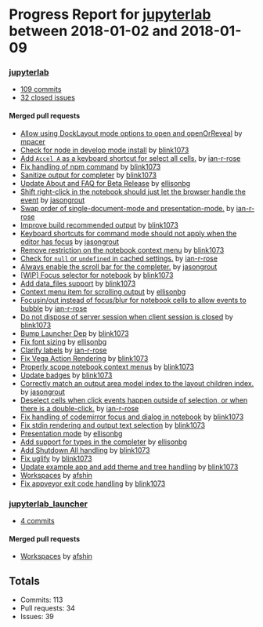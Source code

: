# Progress Report for [jupyterlab](https://github.com/jupyterlab) between 2018-01-02 and 2018-01-09

### [jupyterlab](https://github.com/jupyterlab/jupyterlab)
-  [109 commits](https://github.com/jupyterlab/jupyterlab/compare/master@%7B1514880000%7D...master@%7B1515484800%7D)
-  [32 closed issues](https://github.com/jupyterlab/jupyterlab/issues?utf8=%E2%9C%93&q=is%3Aissue%20closed%3A2018-01-02..2018-01-09)

#### Merged pull requests
- [Allow using DockLayout mode options to open and openOrReveal](https://github.com/jupyterlab/jupyterlab/pull/3571) by [mpacer](https://github.com/mpacer)
- [Check for node in develop mode install](https://github.com/jupyterlab/jupyterlab/pull/3569) by [blink1073](https://github.com/blink1073)
- [Add `Accel A` as a keyboard shortcut for select all cells.](https://github.com/jupyterlab/jupyterlab/pull/3568) by [ian-r-rose](https://github.com/ian-r-rose)
- [Fix handling of npm command](https://github.com/jupyterlab/jupyterlab/pull/3567) by [blink1073](https://github.com/blink1073)
- [Sanitize output for completer](https://github.com/jupyterlab/jupyterlab/pull/3562) by [blink1073](https://github.com/blink1073)
- [Update About and FAQ for Beta Release](https://github.com/jupyterlab/jupyterlab/pull/3560) by [ellisonbg](https://github.com/ellisonbg)
- [Shift right-click in the notebook should just let the browser handle the event](https://github.com/jupyterlab/jupyterlab/pull/3559) by [jasongrout](https://github.com/jasongrout)
- [Swap order of single-document-mode and presentation-mode.](https://github.com/jupyterlab/jupyterlab/pull/3557) by [ian-r-rose](https://github.com/ian-r-rose)
- [Improve build recommended output](https://github.com/jupyterlab/jupyterlab/pull/3555) by [blink1073](https://github.com/blink1073)
- [Keyboard shortcuts for command mode should not apply when the editor has focus](https://github.com/jupyterlab/jupyterlab/pull/3552) by [jasongrout](https://github.com/jasongrout)
- [Remove restriction on the notebook context menu](https://github.com/jupyterlab/jupyterlab/pull/3551) by [blink1073](https://github.com/blink1073)
- [Check for `null` or `undefined` in cached settings.](https://github.com/jupyterlab/jupyterlab/pull/3550) by [ian-r-rose](https://github.com/ian-r-rose)
- [Always enable the scroll bar for the completer.](https://github.com/jupyterlab/jupyterlab/pull/3548) by [jasongrout](https://github.com/jasongrout)
- [[WIP] Focus selector for notebook](https://github.com/jupyterlab/jupyterlab/pull/3547) by [blink1073](https://github.com/blink1073)
- [Add data_files support](https://github.com/jupyterlab/jupyterlab/pull/3546) by [blink1073](https://github.com/blink1073)
- [Context menu item for scrolling output](https://github.com/jupyterlab/jupyterlab/pull/3545) by [ellisonbg](https://github.com/ellisonbg)
- [Focusin/out instead of focus/blur for notebook cells to allow events to bubble](https://github.com/jupyterlab/jupyterlab/pull/3540) by [ian-r-rose](https://github.com/ian-r-rose)
- [Do not dispose of server session when client session is closed](https://github.com/jupyterlab/jupyterlab/pull/3536) by [blink1073](https://github.com/blink1073)
- [Bump Launcher Dep](https://github.com/jupyterlab/jupyterlab/pull/3535) by [blink1073](https://github.com/blink1073)
- [Fix font sizing](https://github.com/jupyterlab/jupyterlab/pull/3533) by [ellisonbg](https://github.com/ellisonbg)
- [Clarify labels](https://github.com/jupyterlab/jupyterlab/pull/3529) by [ian-r-rose](https://github.com/ian-r-rose)
- [Fix Vega Action Rendering](https://github.com/jupyterlab/jupyterlab/pull/3528) by [blink1073](https://github.com/blink1073)
- [Properly scope notebook context menus](https://github.com/jupyterlab/jupyterlab/pull/3527) by [blink1073](https://github.com/blink1073)
- [Update badges](https://github.com/jupyterlab/jupyterlab/pull/3520) by [blink1073](https://github.com/blink1073)
- [Correctly match an output area model index to the layout children index.](https://github.com/jupyterlab/jupyterlab/pull/3519) by [jasongrout](https://github.com/jasongrout)
- [Deselect cells when click events happen outside of selection, or when there is a double-click.](https://github.com/jupyterlab/jupyterlab/pull/3517) by [ian-r-rose](https://github.com/ian-r-rose)
- [Fix handling of codemirror focus and dialog in notebook](https://github.com/jupyterlab/jupyterlab/pull/3515) by [blink1073](https://github.com/blink1073)
- [Fix stdin rendering and output text selection](https://github.com/jupyterlab/jupyterlab/pull/3514) by [blink1073](https://github.com/blink1073)
- [Presentation mode](https://github.com/jupyterlab/jupyterlab/pull/3509) by [ellisonbg](https://github.com/ellisonbg)
- [Add support for types in the completer](https://github.com/jupyterlab/jupyterlab/pull/3508) by [ellisonbg](https://github.com/ellisonbg)
- [Add Shutdown All handling](https://github.com/jupyterlab/jupyterlab/pull/3497) by [blink1073](https://github.com/blink1073)
- [Fix uglify](https://github.com/jupyterlab/jupyterlab/pull/3496) by [blink1073](https://github.com/blink1073)
- [Update example app and add theme and tree handling](https://github.com/jupyterlab/jupyterlab/pull/3492) by [blink1073](https://github.com/blink1073)
- [Workspaces](https://github.com/jupyterlab/jupyterlab/pull/3490) by [afshin](https://github.com/afshin)
- [Fix appveyor exit code handling](https://github.com/jupyterlab/jupyterlab/pull/3481) by [blink1073](https://github.com/blink1073)

### [jupyterlab_launcher](https://github.com/jupyterlab/jupyterlab_launcher)
-  [4 commits](https://github.com/jupyterlab/jupyterlab_launcher/compare/master@%7B1514880000%7D...master@%7B1515484800%7D)

#### Merged pull requests
- [Workspaces](https://github.com/jupyterlab/jupyterlab_launcher/pull/34) by [afshin](https://github.com/afshin)

## Totals
- Commits: 113
- Pull requests: 34
- Issues: 39
